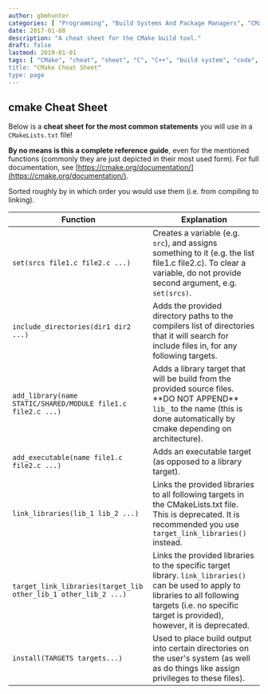 ```yaml
---
author: gbmhunter
categories: [ "Programming", "Build Systems And Package Managers", "CMake" ]
date: 2017-01-08
description: "A cheat sheet for the CMake build tool."
draft: false
lastmod: 2019-01-01
tags: [ "CMake", "cheat", "sheet", "C", "C++", "build system", "code", "compile", install" ]
title: "CMake Cheat Sheet"
type: page
---
```


## cmake Cheat Sheet

Below is a **cheat sheet for the most common statements** you will use in a `CMakeLists.txt` file!

**By no means is this a complete reference guide**, even for the mentioned functions (commonly they are just depicted in their most used form). For full documentation, see [https://cmake.org/documentation/](https://cmake.org/documentation/).

Sorted roughly by in which order you would use them (i.e. from compiling to linking).

<table>
  <thead>
    <tr>
      <th>Function</th>
      <th>Explanation</th>
    </tr>
  </thead>
  <tbody>
    <tr>
      <td><code>set(srcs file1.c file2.c ...)</code></td>
      <td>Creates a variable (e.g. <code>src</code>), and assigns something to it (e.g. the list file1.c file2.c). To clear a variable, do not provide second argument, e.g. <code>set(srcs)</code>.</td>
    </tr>
    <tr>
      <td><code>include_directories(dir1 dir2 ...)</code></td>
      <td>Adds the provided directory paths to the compilers list of directories that it will search for include files in, for any following targets.</td>
    </tr>
    <tr>
      <td><code>add_library(name STATIC/SHARED/MODULE file1.c file2.c ...)</code></td>
      <td>Adds a library target that will be build from the provided source files. **DO NOT APPEND** <code>lib_</code> to the name (this is done automatically by cmake depending on architecture).</td>
    </tr>
    <tr>
      <td><code>add_executable(name file1.c file2.c ...)</code></td>
      <td>Adds an executable target (as opposed to a library target).</td>
    </tr>
    <tr>
      <td><code>link_libraries(lib_1 lib_2 ...)</code></td>
      <td>Links the provided libraries to all following targets in the CMakeLists.txt file. This is deprecated. It is recommended you use <code>target_link_libraries()</code> instead.</td>
    </tr>
    <tr>
      <td><code>target_link_libraries(target_lib other_lib_1 other_lib_2 ...)</code></td>
      <td>Links the provided libraries to the specific target library. <code>link_libraries()</code> can be used to apply to libraries to all following targets (i.e. no specific target is provided), however, it is deprecated.</td>
    </tr>
    <tr>
      <td><code>install(TARGETS targets...)</code></td>
      <td>Used to place build output into certain directories on the user's system (as well as do things like assign privileges to these files).</td>
    </tr>
  </tbody>
</table>
